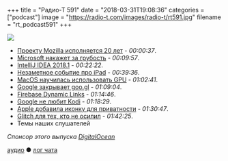 +++
title = "Радио-Т 591"
date = "2018-03-31T19:08:36"
categories = ["podcast"]
image = "https://radio-t.com/images/radio-t/rt591.jpg"
filename = "rt_podcast591"
+++

![](https://radio-t.com/images/radio-t/rt591.jpg)

- [Проекту Mozilla исполняется 20 лет](http://www.opennet.ru/opennews/art.shtml?num=48356) - *00:00:37*.
- [Microsoft накажет за грубость](https://techcrunch.com/2018/03/28/microsoft-can-ban-you-for-using-offensive-language/) - *00:09:57*.
- [IntelliJ IDEA 2018.1](https://blog.jetbrains.com/idea/2018/03/intellij-idea-2018-1-code-analysis-better-debugger-partial-git-commits-android-studio-3-0-and-other-improvements/) - *00:22:22*.
- [Незаметное событие про iPad](http://www.trustedreviews.com/news/apple-event-march-2018-launch-3433358) - *00:39:36*.
- [MacOS научилась использовать GPU](https://techcrunch.com/2018/03/30/macos-finally-gains-external-gpu-support/) - *01:02:41*.
- [Google закрывает goo.gl](https://www.engadget.com/2018/03/30/google-shutting-down-goo-gl-url-shortening-service/) - *01:09:04*.
- [Firebase Dynamic Links](https://firebase.google.com/products/dynamic-links/) - *01:14:46*.
- [Google не любит Kodi](https://www.theverge.com/2018/3/29/17176894/google-removes-kodi-search-autocomplete-anti-piracy) - *01:18:29*.
- [Apple добавила иконку для приватности](https://thenextweb.com/apple/2018/03/29/apple-ups-transparency-game-avoid-facebook-like-scandal/) - *01:30:47*.
- [Glitch для тех, кто не осилил](https://thenextweb.com/dd/2018/03/30/glitch-rewind-wants-make-version-control-easy-everyone/) - *01:42:25*.
- Темы наших слушателей

_Спонсор этого выпуска [DigitalOcean](https://www.digitalocean.com)_

[аудио](http://cdn.radio-t.com/rt_podcast591.mp3) ● [лог чата](http://chat.radio-t.com/logs/radio-t-591.html)
<audio src="http://cdn.radio-t.com/rt_podcast591.mp3" preload="none"></audio>
